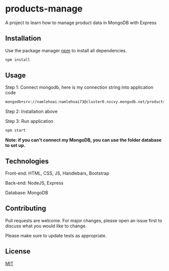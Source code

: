 # products-manage

A project to learn how to manage product data in MongoDB with Express

## Installation


Use the package manager [npm](https://www.npmjs.com/) to install all dependencies.

```bash
npm install 
```

## Usage

Step 1: Connect mongodb, here is my connection string into application code

```bash
mongodb+srv://namlehoai:namlehoai73@cluster0.nscvy.mongodb.net/products-mongo?retryWrites=true&w=majority
```

Step 2: Installation above

Step 3: Run application 

```bash
npm start 
```

**Note: if you can't connect my MongoDB, you can use the folder database to set up.**

## Technologies	
Front-end: HTML, CSS, JS, Handlebars, Bootstrap

Back-end: NodeJS, Express

Database: MongoDB

## Contributing
Pull requests are welcome. For major changes, please open an issue first to discuss what you would like to change.

Please make sure to update tests as appropriate.

## License
[MIT](https://choosealicense.com/licenses/mit/)
